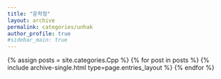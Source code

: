 ```yaml
---
title: "운학정"
layout: archive
permalink: categories/unhak
author_profile: true
#sidebar_main: true
---
```



{% assign posts = site.categories.Cpp %}
{% for post in posts %} {% include archive-single.html type=page.entries_layout %} {% endfor %}